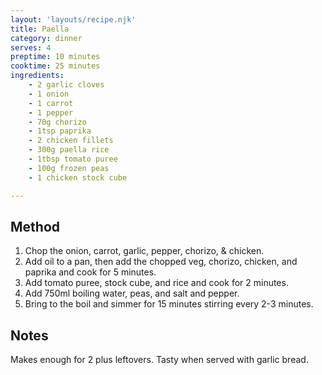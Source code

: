 ```yaml
---
layout: 'layouts/recipe.njk'
title: Paella
category: dinner
serves: 4
preptime: 10 minutes
cooktime: 25 minutes
ingredients:
    - 2 garlic cloves
    - 1 onion
    - 1 carrot
    - 1 pepper
    - 70g chorizo
    - 1tsp paprika
    - 2 chicken fillets
    - 300g paella rice
    - 1tbsp tomato puree
    - 100g frozen peas
    - 1 chicken stock cube

---
```


## Method
1. Chop the onion, carrot, garlic, pepper, chorizo, & chicken.
2. Add oil to a pan, then add the chopped veg, chorizo, chicken, and paprika and cook for 5 minutes.
3. Add tomato puree, stock cube, and rice and cook for 2 minutes.
4. Add 750ml boiling water, peas, and salt and pepper.
5. Bring to the boil and simmer for 15 minutes stirring every 2-3 minutes.

## Notes
Makes enough for 2 plus leftovers. Tasty when served with garlic bread.
